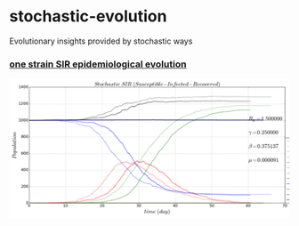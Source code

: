 # stochastic-evolution
Evolutionary insights provided by stochastic ways
### [one strain SIR epidemiological evolution](https://github.com/alvason/stochastic-evolution/blob/master/code/stochastic_SIR.ipynb)
![](figure/stochastic-evolution-SIR.png)
